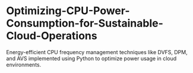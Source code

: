 # Optimizing-CPU-Power-Consumption-for-Sustainable-Cloud-Operations
Energy-efficient CPU frequency management techniques like DVFS, DPM, and AVS implemented using Python to optimize power usage in cloud environments.
